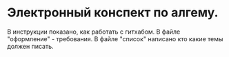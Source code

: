 # Электронный конспект по алгему.
В инструкции показано, как работать с гитхабом.
В файле "оформление" - требования.
В файле "список" написано кто какие темы должен писать.
